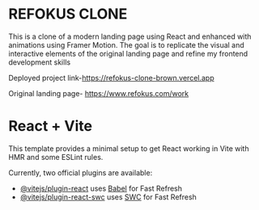 

# REFOKUS CLONE

This is a clone of a modern landing page using React and enhanced with animations using Framer Motion. 
The goal is to replicate the visual and interactive elements of the original landing page and refine my frontend development skills

Deployed project link-https://refokus-clone-brown.vercel.app

Original landing page- https://www.refokus.com/work



# React + Vite

This template provides a minimal setup to get React working in Vite with HMR and some ESLint rules.

Currently, two official plugins are available:

- [@vitejs/plugin-react](https://github.com/vitejs/vite-plugin-react/blob/main/packages/plugin-react/README.md) uses [Babel](https://babeljs.io/) for Fast Refresh
- [@vitejs/plugin-react-swc](https://github.com/vitejs/vite-plugin-react-swc) uses [SWC](https://swc.rs/) for Fast Refresh







